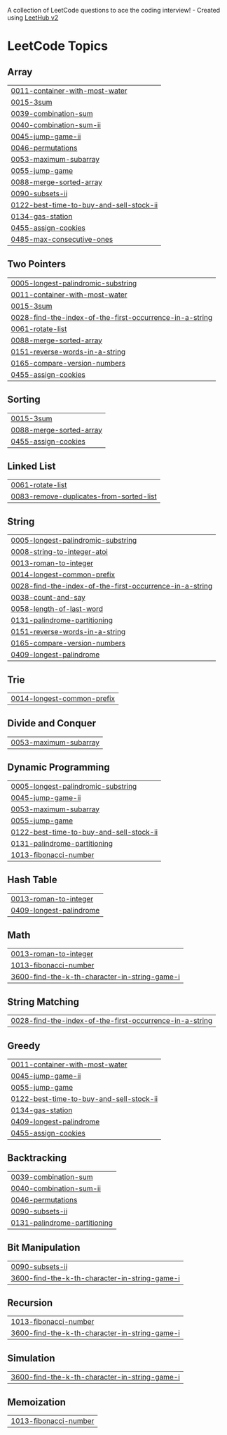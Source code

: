 A collection of LeetCode questions to ace the coding interview! - Created using [LeetHub v2](https://github.com/arunbhardwaj/LeetHub-2.0)
<!---LeetCode Topics Start-->
# LeetCode Topics
## Array
|  |
| ------- |
| [0011-container-with-most-water](https://github.com/samiran4663/LeetCode/tree/master/0011-container-with-most-water) |
| [0015-3sum](https://github.com/samiran4663/LeetCode/tree/master/0015-3sum) |
| [0039-combination-sum](https://github.com/samiran4663/LeetCode/tree/master/0039-combination-sum) |
| [0040-combination-sum-ii](https://github.com/samiran4663/LeetCode/tree/master/0040-combination-sum-ii) |
| [0045-jump-game-ii](https://github.com/samiran4663/LeetCode/tree/master/0045-jump-game-ii) |
| [0046-permutations](https://github.com/samiran4663/LeetCode/tree/master/0046-permutations) |
| [0053-maximum-subarray](https://github.com/samiran4663/LeetCode/tree/master/0053-maximum-subarray) |
| [0055-jump-game](https://github.com/samiran4663/LeetCode/tree/master/0055-jump-game) |
| [0088-merge-sorted-array](https://github.com/samiran4663/LeetCode/tree/master/0088-merge-sorted-array) |
| [0090-subsets-ii](https://github.com/samiran4663/LeetCode/tree/master/0090-subsets-ii) |
| [0122-best-time-to-buy-and-sell-stock-ii](https://github.com/samiran4663/LeetCode/tree/master/0122-best-time-to-buy-and-sell-stock-ii) |
| [0134-gas-station](https://github.com/samiran4663/LeetCode/tree/master/0134-gas-station) |
| [0455-assign-cookies](https://github.com/samiran4663/LeetCode/tree/master/0455-assign-cookies) |
| [0485-max-consecutive-ones](https://github.com/samiran4663/LeetCode/tree/master/0485-max-consecutive-ones) |
## Two Pointers
|  |
| ------- |
| [0005-longest-palindromic-substring](https://github.com/samiran4663/LeetCode/tree/master/0005-longest-palindromic-substring) |
| [0011-container-with-most-water](https://github.com/samiran4663/LeetCode/tree/master/0011-container-with-most-water) |
| [0015-3sum](https://github.com/samiran4663/LeetCode/tree/master/0015-3sum) |
| [0028-find-the-index-of-the-first-occurrence-in-a-string](https://github.com/samiran4663/LeetCode/tree/master/0028-find-the-index-of-the-first-occurrence-in-a-string) |
| [0061-rotate-list](https://github.com/samiran4663/LeetCode/tree/master/0061-rotate-list) |
| [0088-merge-sorted-array](https://github.com/samiran4663/LeetCode/tree/master/0088-merge-sorted-array) |
| [0151-reverse-words-in-a-string](https://github.com/samiran4663/LeetCode/tree/master/0151-reverse-words-in-a-string) |
| [0165-compare-version-numbers](https://github.com/samiran4663/LeetCode/tree/master/0165-compare-version-numbers) |
| [0455-assign-cookies](https://github.com/samiran4663/LeetCode/tree/master/0455-assign-cookies) |
## Sorting
|  |
| ------- |
| [0015-3sum](https://github.com/samiran4663/LeetCode/tree/master/0015-3sum) |
| [0088-merge-sorted-array](https://github.com/samiran4663/LeetCode/tree/master/0088-merge-sorted-array) |
| [0455-assign-cookies](https://github.com/samiran4663/LeetCode/tree/master/0455-assign-cookies) |
## Linked List
|  |
| ------- |
| [0061-rotate-list](https://github.com/samiran4663/LeetCode/tree/master/0061-rotate-list) |
| [0083-remove-duplicates-from-sorted-list](https://github.com/samiran4663/LeetCode/tree/master/0083-remove-duplicates-from-sorted-list) |
## String
|  |
| ------- |
| [0005-longest-palindromic-substring](https://github.com/samiran4663/LeetCode/tree/master/0005-longest-palindromic-substring) |
| [0008-string-to-integer-atoi](https://github.com/samiran4663/LeetCode/tree/master/0008-string-to-integer-atoi) |
| [0013-roman-to-integer](https://github.com/samiran4663/LeetCode/tree/master/0013-roman-to-integer) |
| [0014-longest-common-prefix](https://github.com/samiran4663/LeetCode/tree/master/0014-longest-common-prefix) |
| [0028-find-the-index-of-the-first-occurrence-in-a-string](https://github.com/samiran4663/LeetCode/tree/master/0028-find-the-index-of-the-first-occurrence-in-a-string) |
| [0038-count-and-say](https://github.com/samiran4663/LeetCode/tree/master/0038-count-and-say) |
| [0058-length-of-last-word](https://github.com/samiran4663/LeetCode/tree/master/0058-length-of-last-word) |
| [0131-palindrome-partitioning](https://github.com/samiran4663/LeetCode/tree/master/0131-palindrome-partitioning) |
| [0151-reverse-words-in-a-string](https://github.com/samiran4663/LeetCode/tree/master/0151-reverse-words-in-a-string) |
| [0165-compare-version-numbers](https://github.com/samiran4663/LeetCode/tree/master/0165-compare-version-numbers) |
| [0409-longest-palindrome](https://github.com/samiran4663/LeetCode/tree/master/0409-longest-palindrome) |
## Trie
|  |
| ------- |
| [0014-longest-common-prefix](https://github.com/samiran4663/LeetCode/tree/master/0014-longest-common-prefix) |
## Divide and Conquer
|  |
| ------- |
| [0053-maximum-subarray](https://github.com/samiran4663/LeetCode/tree/master/0053-maximum-subarray) |
## Dynamic Programming
|  |
| ------- |
| [0005-longest-palindromic-substring](https://github.com/samiran4663/LeetCode/tree/master/0005-longest-palindromic-substring) |
| [0045-jump-game-ii](https://github.com/samiran4663/LeetCode/tree/master/0045-jump-game-ii) |
| [0053-maximum-subarray](https://github.com/samiran4663/LeetCode/tree/master/0053-maximum-subarray) |
| [0055-jump-game](https://github.com/samiran4663/LeetCode/tree/master/0055-jump-game) |
| [0122-best-time-to-buy-and-sell-stock-ii](https://github.com/samiran4663/LeetCode/tree/master/0122-best-time-to-buy-and-sell-stock-ii) |
| [0131-palindrome-partitioning](https://github.com/samiran4663/LeetCode/tree/master/0131-palindrome-partitioning) |
| [1013-fibonacci-number](https://github.com/samiran4663/LeetCode/tree/master/1013-fibonacci-number) |
## Hash Table
|  |
| ------- |
| [0013-roman-to-integer](https://github.com/samiran4663/LeetCode/tree/master/0013-roman-to-integer) |
| [0409-longest-palindrome](https://github.com/samiran4663/LeetCode/tree/master/0409-longest-palindrome) |
## Math
|  |
| ------- |
| [0013-roman-to-integer](https://github.com/samiran4663/LeetCode/tree/master/0013-roman-to-integer) |
| [1013-fibonacci-number](https://github.com/samiran4663/LeetCode/tree/master/1013-fibonacci-number) |
| [3600-find-the-k-th-character-in-string-game-i](https://github.com/samiran4663/LeetCode/tree/master/3600-find-the-k-th-character-in-string-game-i) |
## String Matching
|  |
| ------- |
| [0028-find-the-index-of-the-first-occurrence-in-a-string](https://github.com/samiran4663/LeetCode/tree/master/0028-find-the-index-of-the-first-occurrence-in-a-string) |
## Greedy
|  |
| ------- |
| [0011-container-with-most-water](https://github.com/samiran4663/LeetCode/tree/master/0011-container-with-most-water) |
| [0045-jump-game-ii](https://github.com/samiran4663/LeetCode/tree/master/0045-jump-game-ii) |
| [0055-jump-game](https://github.com/samiran4663/LeetCode/tree/master/0055-jump-game) |
| [0122-best-time-to-buy-and-sell-stock-ii](https://github.com/samiran4663/LeetCode/tree/master/0122-best-time-to-buy-and-sell-stock-ii) |
| [0134-gas-station](https://github.com/samiran4663/LeetCode/tree/master/0134-gas-station) |
| [0409-longest-palindrome](https://github.com/samiran4663/LeetCode/tree/master/0409-longest-palindrome) |
| [0455-assign-cookies](https://github.com/samiran4663/LeetCode/tree/master/0455-assign-cookies) |
## Backtracking
|  |
| ------- |
| [0039-combination-sum](https://github.com/samiran4663/LeetCode/tree/master/0039-combination-sum) |
| [0040-combination-sum-ii](https://github.com/samiran4663/LeetCode/tree/master/0040-combination-sum-ii) |
| [0046-permutations](https://github.com/samiran4663/LeetCode/tree/master/0046-permutations) |
| [0090-subsets-ii](https://github.com/samiran4663/LeetCode/tree/master/0090-subsets-ii) |
| [0131-palindrome-partitioning](https://github.com/samiran4663/LeetCode/tree/master/0131-palindrome-partitioning) |
## Bit Manipulation
|  |
| ------- |
| [0090-subsets-ii](https://github.com/samiran4663/LeetCode/tree/master/0090-subsets-ii) |
| [3600-find-the-k-th-character-in-string-game-i](https://github.com/samiran4663/LeetCode/tree/master/3600-find-the-k-th-character-in-string-game-i) |
## Recursion
|  |
| ------- |
| [1013-fibonacci-number](https://github.com/samiran4663/LeetCode/tree/master/1013-fibonacci-number) |
| [3600-find-the-k-th-character-in-string-game-i](https://github.com/samiran4663/LeetCode/tree/master/3600-find-the-k-th-character-in-string-game-i) |
## Simulation
|  |
| ------- |
| [3600-find-the-k-th-character-in-string-game-i](https://github.com/samiran4663/LeetCode/tree/master/3600-find-the-k-th-character-in-string-game-i) |
## Memoization
|  |
| ------- |
| [1013-fibonacci-number](https://github.com/samiran4663/LeetCode/tree/master/1013-fibonacci-number) |
<!---LeetCode Topics End-->